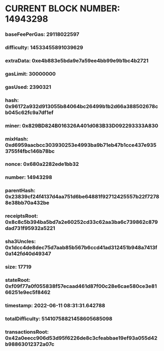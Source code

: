 # CURRENT BLOCK NUMBER: 14943298

### baseFeePerGas: 29118022597
### difficulty: 14533455891039629
### extraData: 0xe4b883e5bda9e7a59ee4bb99e9b1bc4b2721
### gasLimit: 30000000
### gasUsed: 2390321
### hash: 0x96172a932d913055b84064bc26499b1b2d66a388502678cb045c62fc9a7df1ef
### miner: 0x829BD824B016326A401d083B33D092293333A830
### mixHash: 0xd6959aacbcc303930253e4993ba9b71eb47b1cce437e9353755f4fbc146b78bc
### nonce: 0x680a2282ede1bb32
### number: 14943298
### parentHash: 0x23839cf24f4137d4aa751d6be64881f92712425557b22f72788e38bb70a432be
### receiptsRoot: 0x8c8c5b394ba5bd7a2e60252cd33c62aa3ba6c739862c879dad731f95932a5221
### sha3Uncles: 0x1dcc4de8dec75d7aab85b567b6ccd41ad312451b948a7413f0a142fd40d49347
### size: 17719
### stateRoot: 0xf09f77a0f055838f57ecaad461d87f00c28e6cae580ce3e8166251e9ec5f8462
### timestamp: 2022-06-11 08:31:31.642788
### totalDifficulty: 51410758821458605685098
### transactionsRoot: 0x42a0eecc906d53d95f6226de8c3cfeabbae19ef93a055d42b98863012372a07c
